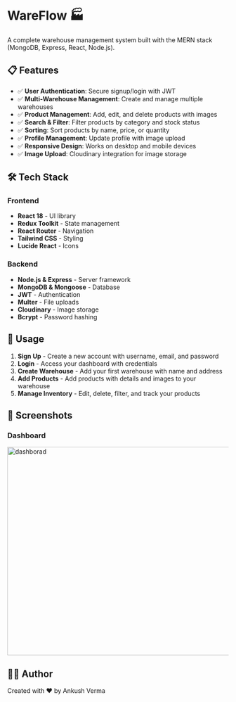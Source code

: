 # WareFlow 🏭

A complete warehouse management system built with the MERN stack (MongoDB, Express, React, Node.js).



## 📋 Features

- ✅ **User Authentication**: Secure signup/login with JWT
- ✅ **Multi-Warehouse Management**: Create and manage multiple warehouses
- ✅ **Product Management**: Add, edit, and delete products with images
- ✅ **Search & Filter**: Filter products by category and stock status
- ✅ **Sorting**: Sort products by name, price, or quantity
- ✅ **Profile Management**: Update profile with image upload
- ✅ **Responsive Design**: Works on desktop and mobile devices
- ✅ **Image Upload**: Cloudinary integration for image storage

## 🛠️ Tech Stack

### Frontend
- **React 18** - UI library
- **Redux Toolkit** - State management
- **React Router** - Navigation
- **Tailwind CSS** - Styling
- **Lucide React** - Icons

### Backend
- **Node.js & Express** - Server framework
- **MongoDB & Mongoose** - Database
- **JWT** - Authentication
- **Multer** - File uploads
- **Cloudinary** - Image storage
- **Bcrypt** - Password hashing


## 🚀 Usage

1. **Sign Up** - Create a new account with username, email, and password
2. **Login** - Access your dashboard with credentials
3. **Create Warehouse** - Add your first warehouse with name and address
4. **Add Products** - Add products with details and images to your warehouse
5. **Manage Inventory** - Edit, delete, filter, and track your products

## 📸 Screenshots

### Dashboard

<img width="956" height="474" alt="dashborad" src="https://github.com/user-attachments/assets/7ec1a92d-326b-4f77-91db-07920501227d" />



## 👨‍💻 Author

Created with ❤️ by Ankush Verma

